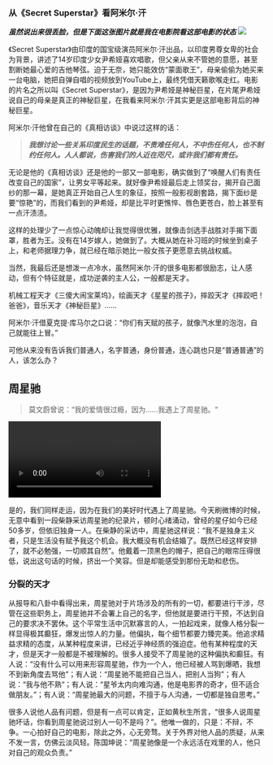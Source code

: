 ### 从《Secret Superstar》看阿米尔·汗
___虽然说出来很丢脸，但是下面这张图片就是我在电影院看这部电影的状态___
![](https://edonymu.files.wordpress.com/2018/01/timg.jpeg)

《Secret Superstar》由印度的国宝级演员阿米尔·汗出品，以印度男尊女卑的社会为背景，讲述了14岁印度少女尹希娅喜欢唱歌，但父亲从来不管她的意愿，甚至割断她最心爱的吉他琴弦。迫于无奈，她只能效仿“蒙面歌王”，母亲偷偷为她买来一台电脑，她把自弹自唱的视频放到YouTube上，最终凭借天籁歌喉走红。电影的片名之所以叫《Secret Superstar》，是因为尹希娅是神秘巨星，在片尾尹希娅说自己的母亲是真正的神秘巨星，在我看来阿米尔·汗其实更是这部电影背后的神秘巨星。

阿米尔·汗他曾在自己的《真相访谈》中说过这样的话：

> ___我想讨论一些关系印度民生的话题，不责难任何人，不中伤任何人，也不制约任何人。人人都说，伤害我们的人近在咫尺，或许我们都有责任。___

无论是他的《真相访谈》还是他的一部又一部电影，确实做到了“唤醒人们有责任改变自己的国家”，让男女平等起来。就好像尹希娅最后走上领奖台，揭开自己面纱的那一幕，是她真正开始自己人生的象征，按照一般影视剧套路，揭下面纱是要“惊艳”的，而我们看到的尹希娅，却是比平时更憔悴、唇色更苍白，脸上甚至有一点汗渍渍。

这样的处理少了一点惊心动魄却让我觉得很优雅，就像击剑选手战胜对手揭下面罩，胜者为王。没有在14岁嫁人，她做到了。大概从她在补习班的时候坐到桌子上，和老师据理力争，就已经在暗示她比一般女孩子更愿意去挑战权威。

当然，我最后还是想泼一点冷水，虽然阿米尔·汗的很多电影都很励志，让人感动，但有个特征就是，成功逆袭的主人公，一般都是天才。

机械工程天才《三傻大闹宝莱坞》，绘画天才《星星的孩子》，摔跤天才《摔跤吧！爸爸》，音乐天才《神秘巨星》……

阿米尔·汗借夏克提·库马尔之口说：“你们有天赋的孩子，就像汽水里的泡泡，自己就能往上冒。”

可他从来没有告诉我们普通人，名字普通，身份普通，连心跳也只是“普通普通”的人，该怎么办？

## 周星驰
> 莫文蔚曾说：“我的爱情很过瘾，因为……我遇上了周星驰。“

![](https://edonymu.files.wordpress.com/2017/11/zhouxingchi_caifang.mp4)

是的，我们同样走运，因为在我们的美好时代遇上了周星驰。今天刷微博的时候，无意中看到一段柴静采访周星驰的纪录片，顿时心绪涌动，曾经的星仔如今已经50多岁，但依旧独身一人。在柴静的采访中，周星驰这样说：“我不是独身主义者，只是生活没有赋予我这个机会。我大概没有机会结婚了。既然已经这样安排了，就不必勉强，一切顺其自然”。他戴着一顶黑色的帽子，把自己的眼帘压得很低，说出这句话的时候，挤出一个笑容。但是却能感受到那份无助和悲伤。

### 分裂的天才

从报导和八卦中看得出来，周星驰对于片场涉及的所有的一切，都要进行干涉，尽管在这些职务上，周星驰并不会署上自己的名字，但他就是要进行干预，不达到自己的要求决不罢休。这个平常生活中沉默寡言的人，一拍起戏来，就像人格分裂一样显得极其癫狂，爆发出惊人的力量。他偏执，每个细节都要力臻完美。他追求精益求精的态度，从某种程度来讲，已经近乎神经质的强迫症。他有某种程度的天才，但是天才一般都是不被理解的。很多人接受不了周星驰的这种偏执和癫狂。有人说：“没有什么可以用来形容周星驰，作为一个人，他已经被人骂到爆晒，我想不到新角度去骂他”；有人说：“周星驰不能把自己当人，把别人当狗”；有人说：“我与他不熟“；有人说：“星爷太内向难沟通，他是电影界的奇才，但不适合做朋友。”；有人说：“周星驰最大的问题，不擅于与人沟通，一切都是独自思考。”

很多人说他人品有问题，但是有一点可以肯定，正如黄秋生所言，“很多人说周星驰坏话，你看到周星驰说过别人一句不是吗？”。他唯一做的，只是：不辩，不争。一心拍好自己的电影，除此之外，心无旁骛。关于外界对他人品的质疑，从来不发一言，仿佛云淡风轻。陈国坤说：“周星驰像是一个永远活在戏里的人，他只对自己的观众负责。”